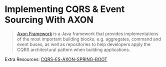 # Implementing CQRS & Event Sourcing With AXON



> [Axon Framework](http://www.axonframework.org/) is a Java framework that provides implementations of the most important building blocks, e.g. aggregates, command and event buses, as well as repositories to help developers apply the CQRS architectural pattern when building applications.

Extra Resources: [CQRS-ES-AXON-SPRING-BOOT](https://raghuramg.medium.com/implementing-event-sourcing-cqrs-using-axon-and-spring-boot-6eaa9ddde89f)